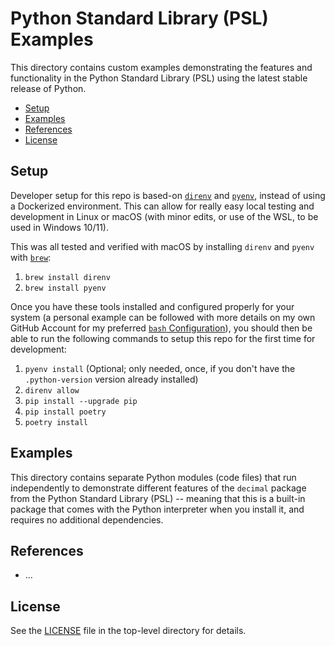 # Python Standard Library (PSL) Examples

This directory contains custom examples demonstrating the features and functionality in the Python Standard Library (PSL) using the latest stable release of Python.

<!-- MarkdownTOC -->

- [Setup](#setup)
- [Examples](#examples)
- [References](#references)
- [License](#license)

<!-- /MarkdownTOC -->

<a id="setup"></a>
## Setup

Developer setup for this repo is based-on [`direnv`](https://direnv.net/) and [`pyenv`](https://github.com/pyenv/pyenv), instead of using a Dockerized environment. This can allow for really easy local testing and development in Linux or macOS (with minor edits, or use of the WSL, to be used in Windows 10/11).

This was all tested and verified with macOS by installing `direnv` and `pyenv` with [`brew`](https://brew.sh/):

1. `brew install direnv`
1. `brew install pyenv`

Once you have these tools installed and configured properly for your system (a personal example can be followed with more details on my own GitHub Account for my preferred [`bash` Configuration](https://github.com/TommyPKeane/example-bash-configuration)), you should then be able to run the following commands to setup this repo for the first time for development:

1. `pyenv install` (Optional; only needed, once, if you don't have the `.python-version` version already installed)
1. `direnv allow`
1. `pip install --upgrade pip`
1. `pip install poetry`
1. `poetry install`

<a id="examples"></a>
## Examples

This directory contains separate Python modules (code files) that run independently to demonstrate different features of the `decimal` package from the Python Standard Library (PSL) -- meaning that this is a built-in package that comes with the Python interpreter when you install it, and requires no additional dependencies.


<a id="references"></a>
## References

- ...

<a id="license"></a>
## License

See the [LICENSE](../LICENSE) file in the top-level directory for details.
